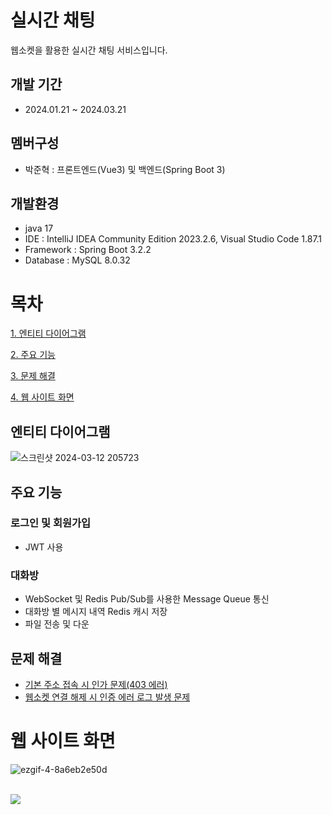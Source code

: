 # 실시간 채팅
웹소켓을 활용한 실시간 채팅 서비스입니다.


## 개발 기간
- 2024.01.21 ~ 2024.03.21


## 멤버구성
- 박준혁 : 프론트엔드(Vue3) 및 백엔드(Spring Boot 3)


## 개발환경
- java 17
- IDE : IntelliJ IDEA Community Edition 2023.2.6, Visual Studio Code 1.87.1
- Framework : Spring Boot 3.2.2
- Database : MySQL 8.0.32

  
# 목차
[1. 엔티티 다이어그램](#엔티티-다이어그램)

[2. 주요 기능](#주요-기능)

[3. 문제 해결](#문제-해결)

[4. 웹 사이트 화면](#웹-사이트-화면)




## 엔티티 다이어그램
![스크린샷 2024-03-12 205723](https://github.com/Onihsoy07/livechat/assets/84126411/96d26f7e-0b72-4a5e-b55b-68fbe2b8d700)



## 주요 기능
### 로그인 및 회원가입
- JWT 사용

### 대화방
- WebSocket 및 Redis Pub/Sub를 사용한 Message Queue 통신
- 대화방 별 메시지 내역 Redis 캐시 저장
- 파일 전송 및 다운



## 문제 해결

- [기본 주소 접속 시 인가 문제(403 에러)](https://github.com/Onihsoy07/livechat/wiki/%EA%B8%B0%EB%B3%B8-%EC%A3%BC%EC%86%8C-%EC%A0%91%EC%86%8D-%EC%8B%9C-%EC%9D%B8%EC%A6%9D-%EB%AC%B8%EC%A0%9C(403-%EC%97%90%EB%9F%AC))
- [웹소켓 연결 해제 시 인증 에러 로그 발생 문제](https://github.com/Onihsoy07/livechat/wiki/%EC%9B%B9%EC%86%8C%EC%BC%93-%EC%97%B0%EA%B2%B0-%ED%95%B4%EC%A0%9C-%EC%8B%9C-%EC%9D%B8%EC%A6%9D-%EC%97%90%EB%9F%AC-%EB%A1%9C%EA%B7%B8-%EB%B0%9C%EC%83%9D-%EB%AC%B8%EC%A0%9C)



# 웹 사이트 화면

![ezgif-4-8a6eb2e50d](https://github.com/Onihsoy07/livechat/assets/84126411/d0908be9-ec5b-4632-9815-bf6c0eb04305)

<br>

<image src="https://github.com/Onihsoy07/livechat/assets/84126411/1a726bf8-d673-4762-a731-5f75353efe6e">





